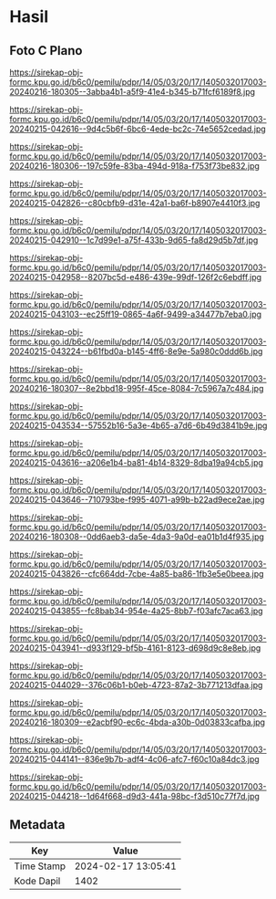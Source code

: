 # Hasil

## Foto C Plano

https://sirekap-obj-formc.kpu.go.id/b6c0/pemilu/pdpr/14/05/03/20/17/1405032017003-20240216-180305--3abba4b1-a5f9-41e4-b345-b71fcf6189f8.jpg

https://sirekap-obj-formc.kpu.go.id/b6c0/pemilu/pdpr/14/05/03/20/17/1405032017003-20240215-042616--9d4c5b6f-6bc6-4ede-bc2c-74e5652cedad.jpg

https://sirekap-obj-formc.kpu.go.id/b6c0/pemilu/pdpr/14/05/03/20/17/1405032017003-20240216-180306--197c59fe-83ba-494d-918a-f753f73be832.jpg

https://sirekap-obj-formc.kpu.go.id/b6c0/pemilu/pdpr/14/05/03/20/17/1405032017003-20240215-042826--c80cbfb9-d31e-42a1-ba6f-b8907e4410f3.jpg

https://sirekap-obj-formc.kpu.go.id/b6c0/pemilu/pdpr/14/05/03/20/17/1405032017003-20240215-042910--1c7d99e1-a75f-433b-9d65-fa8d29d5b7df.jpg

https://sirekap-obj-formc.kpu.go.id/b6c0/pemilu/pdpr/14/05/03/20/17/1405032017003-20240215-042958--8207bc5d-e486-439e-99df-126f2c6ebdff.jpg

https://sirekap-obj-formc.kpu.go.id/b6c0/pemilu/pdpr/14/05/03/20/17/1405032017003-20240215-043103--ec25ff19-0865-4a6f-9499-a34477b7eba0.jpg

https://sirekap-obj-formc.kpu.go.id/b6c0/pemilu/pdpr/14/05/03/20/17/1405032017003-20240215-043224--b61fbd0a-b145-4ff6-8e9e-5a980c0ddd6b.jpg

https://sirekap-obj-formc.kpu.go.id/b6c0/pemilu/pdpr/14/05/03/20/17/1405032017003-20240216-180307--8e2bbd18-995f-45ce-8084-7c5967a7c484.jpg

https://sirekap-obj-formc.kpu.go.id/b6c0/pemilu/pdpr/14/05/03/20/17/1405032017003-20240215-043534--57552b16-5a3e-4b65-a7d6-6b49d3841b9e.jpg

https://sirekap-obj-formc.kpu.go.id/b6c0/pemilu/pdpr/14/05/03/20/17/1405032017003-20240215-043616--a206e1b4-ba81-4b14-8329-8dba19a94cb5.jpg

https://sirekap-obj-formc.kpu.go.id/b6c0/pemilu/pdpr/14/05/03/20/17/1405032017003-20240215-043646--710793be-f995-4071-a99b-b22ad9ece2ae.jpg

https://sirekap-obj-formc.kpu.go.id/b6c0/pemilu/pdpr/14/05/03/20/17/1405032017003-20240216-180308--0dd6aeb3-da5e-4da3-9a0d-ea01b1d4f935.jpg

https://sirekap-obj-formc.kpu.go.id/b6c0/pemilu/pdpr/14/05/03/20/17/1405032017003-20240215-043826--cfc664dd-7cbe-4a85-ba86-1fb3e5e0beea.jpg

https://sirekap-obj-formc.kpu.go.id/b6c0/pemilu/pdpr/14/05/03/20/17/1405032017003-20240215-043855--fc8bab34-954e-4a25-8bb7-f03afc7aca63.jpg

https://sirekap-obj-formc.kpu.go.id/b6c0/pemilu/pdpr/14/05/03/20/17/1405032017003-20240215-043941--d933f129-bf5b-4161-8123-d698d9c8e8eb.jpg

https://sirekap-obj-formc.kpu.go.id/b6c0/pemilu/pdpr/14/05/03/20/17/1405032017003-20240215-044029--376c06b1-b0eb-4723-87a2-3b771213dfaa.jpg

https://sirekap-obj-formc.kpu.go.id/b6c0/pemilu/pdpr/14/05/03/20/17/1405032017003-20240216-180309--e2acbf90-ec6c-4bda-a30b-0d03833cafba.jpg

https://sirekap-obj-formc.kpu.go.id/b6c0/pemilu/pdpr/14/05/03/20/17/1405032017003-20240215-044141--836e9b7b-adf4-4c06-afc7-f60c10a84dc3.jpg

https://sirekap-obj-formc.kpu.go.id/b6c0/pemilu/pdpr/14/05/03/20/17/1405032017003-20240215-044218--1d64f668-d9d3-441a-98bc-f3d510c77f7d.jpg


## Metadata

| Key        | Value               |
| ---------- | ------------------- |
| Time Stamp | 2024-02-17 13:05:41 |
| Kode Dapil | 1402                |




